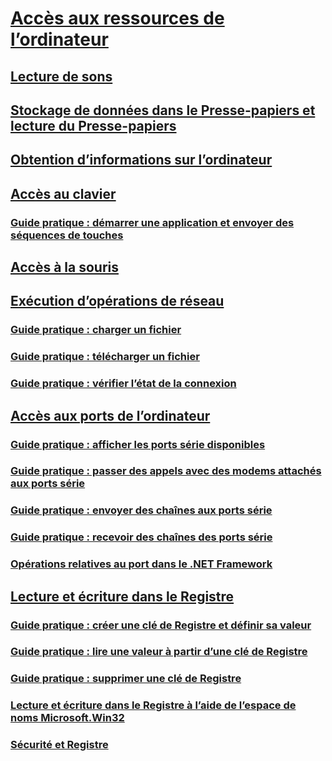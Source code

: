 # [Accès aux ressources de l’ordinateur](computer-resources.md)
## [Lecture de sons](playing-sounds.md)
## [Stockage de données dans le Presse-papiers et lecture du Presse-papiers](storing-data-to-and-reading-from-the-clipboard.md)
## [Obtention d’informations sur l’ordinateur](getting-information-about-the-computer.md)
## [Accès au clavier](accessing-the-keyboard.md)
### [Guide pratique : démarrer une application et envoyer des séquences de touches](how-to-start-an-application-and-send-it-keystrokes.md)
## [Accès à la souris](accessing-the-mouse.md)
## [Exécution d’opérations de réseau](performing-network-operations.md)
### [Guide pratique : charger un fichier](how-to-upload-a-file.md)
### [Guide pratique : télécharger un fichier](how-to-download-a-file.md)
### [Guide pratique : vérifier l’état de la connexion](how-to-check-connection-status.md)
## [Accès aux ports de l’ordinateur](accessing-the-computer-s-ports.md)
### [Guide pratique : afficher les ports série disponibles](how-to-show-available-serial-ports.md)
### [Guide pratique : passer des appels avec des modems attachés aux ports série](how-to-dial-modems-attached-to-serial-ports.md)
### [Guide pratique : envoyer des chaînes aux ports série](how-to-send-strings-to-serial-ports.md)
### [Guide pratique : recevoir des chaînes des ports série](how-to-receive-strings-from-serial-ports.md)
### [Opérations relatives au port dans le .NET Framework](port-operations-in-the-net-framework.md)
## [Lecture et écriture dans le Registre](reading-from-and-writing-to-the-registry.md)
### [Guide pratique : créer une clé de Registre et définir sa valeur](how-to-create-a-registry-key-and-set-its-value.md)
### [Guide pratique : lire une valeur à partir d’une clé de Registre](how-to-read-a-value-from-a-registry-key.md)
### [Guide pratique : supprimer une clé de Registre](how-to-delete-a-registry-key.md)
### [Lecture et écriture dans le Registre à l’aide de l’espace de noms Microsoft.Win32](reading-from-and-writing-to-the-registry-using-the-microsoft-win32-namespace.md)
### [Sécurité et Registre](security-and-the-registry.md)